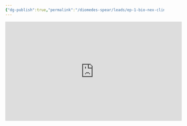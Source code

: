 ```yaml
---
{"dg-publish":true,"permalink":"/diomedes-spear/leads/ep-1-bio-nex-clinic-3/"}
---
```


<iframe width="560" height="315" src="https://www.youtube-nocookie.com/embed/K-Uk447OfGk?si=qMaT1b1xmB3-cUQu" title="YouTube video player" frameborder="0" allow="accelerometer; autoplay; clipboard-write; encrypted-media; gyroscope; picture-in-picture; web-share" referrerpolicy="strict-origin-when-cross-origin" allowfullscreen></iframe>
